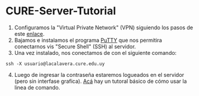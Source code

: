 # CURE-Server-Tutorial


1. Configuramos la "Virtual Private Network" (VPN) siguiendo los pasos de este [enlace](http://wiki.cure.edu.uy/index.php/Como_configurar_conexi%C3%B3n_VPN).
2. Bajamos e instalamos el programa [PuTTY](https://www.putty.org) que nos permitira conectarnos vis "Secure Shell" (SSH) al servidor.
3. Una vez instalado, nos conectamos de con el siguiente comando:

```
ssh -X usuario@lacalavera.cure.edu.uy

```
4. Luego de ingresar la contraseña estaremos logueados en el servidor (pero sin interfase grafica). [Acá](https://fortinux.gitbooks.io/humble_tips/content/usando_la_linea_de_comandos/) hay un tutoral básico de cómo usar la linea de comando. 
